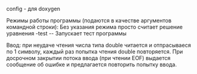 config - для doxygen

Режимы работы программы (подаются в качестве аргументов командной строки):
Без указания режима просто считает решение уравнения
 -test -- Запускает тест программы

 Ввод: при неудаче чтения числа типа double читается и отпрасываеся по 1 символу, каждый раз попытка чтения double повторяется. При досрочном закрытии потока ввода (при чтении EOF) выдается сообщение об ошибке и предлагается повторить попытку ввода.
